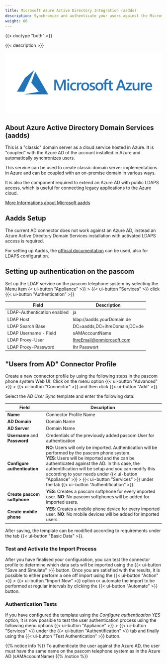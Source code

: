 ```yaml
---
title: Microsoft Azure Active Directory Integration (aadds)
description: Synchronize and authenticate your users against the Microsoft Azure Active Directory Service
weight: 60
---
```


{{< doctype "both" >}}

{{< description >}}

![Microsoft Azure](microsoft-azure-logo.png?width=70%)

## About Azure Active Directory Domain Services (aadds)

This is a "classic" domain server as a cloud service hosted in Azure. It is "coupled" with the Azure AD of the account installed in Azure and automatically synchronizes users.

This service can be used to create classic domain server implementations in Azure and can be coupled with an on-premise domain in various ways.

It is also the component required to extend an Azure AD with public LDAPS access, which is useful for connecting legacy applications to the Azure cloud.

[More Informations about Microsoft aadds](https://techcommunity.microsoft.com/t5/apps-on-azure/let-s-talk-about-azure-active-directory-and-the-microsoft/ba-p/1571939)


## Aadds Setup

The current AD connector does not work against an Azure AD, instead an Azure Active Directory Domain Services installation with activated LDAPS access is required.

For setting up Aadds, the [official documentation](https://docs.microsoft.com/en-us/azure/active-directory-domain-services/tutorial-create-instance) can be used, also for LDAPS configuration.

## Setting up authentication on the pascom

Set up the LDAP service on the pascom telephone system by selecting the
Menu item {< ui-button "Appliance" >}} > {{< ui-button "Services" >}} click {{< ui-button "Authentication" >}}

|Field|Description|
|---|---|
|LDAP-Authentication enabled|ja|
|LDAP Host|ldap://aadds.yourDomain.de|
|LDAP Search Base|DC=aadds,DC=ihreDomain,DC=de|
|LDAP Username - Field|sAMAccountName|
|LDAP Proxy-User|IhreEmail@onmicrosoft.com|
|LDAP Proxy-Password|Ihr Passwort|  

## "Users from AD" Connector Profile

Create a new connector profile by using the following steps in the pascom phone system Web UI:
Click on the menu option {{< ui-button "Advanced" >}} > {{< ui-button "Connector" >}} and then click {{< ui-button "Add" >}}.

Select the *AD User Sync* template and enter the following data:

|Field|Description|
|---|---|
|**Name**|Connector Profile Name|
|**AD Domain**|Domain Name|
|**AD Server**|Domain Name|
|**Username** and **Password**|Credentials of the previously added pascom User for authentication|
|**Configure authentication**|**NO**: Users will only be imported. Authentication will be performed by the pascom phone system. <br>**YES**: Users will be imported and the can be authenticated against the AD. In this case, the authentification will be setup and you can modify this according to your needs under {{< ui-button "Appliance" >}} > {{< ui-button "Services" >}} under the tab {{< ui-button "Authentification" >}}.|
|**Create pascom softphone**|**YES**: Creates a pascom softphone for every imported user. **NO**: No pascom softphones will be added for imported users.|
|**Create mobile phone**|**YES**: Creates a mobile phone device for every imported user. **NO**: No mobile devices will be added for imported users.|

After saving, the template can be modified according to requirements under the tab {{< ui-button "Basic Data" >}}.


### Test and Activate the Import Process

After you have finalised your configuration, you can test the connector profile to determine which data sets will be imported using the {{< ui-button "Save and Simulate" >}} button. Once you are satisfied with the results, it is possible to either perform a one off import using the {{< ui-button "Action" >}} > {{< ui-button "Import Now" >}} option or automate the import to be performed at regular intervals by clicking the {{< ui-button "Automate" >}} button.

### Authentication Tests

If you have configured the template using the *Configure authentication* *YES* option, it is now possible to test the user authentication process using the following menu options {{< ui-button "Appliance" >}} > {{< ui-button "Services" >}} under the {{< ui-button "Authentification" >}} tab and finally using the {{< ui-button "Test Authentication" >}} button.

{{% notice info %}}
To authenticate the user against the Azure AD, the user must have the same name on the pascom telephone system as in the Azure AD (sAMAccountName)
{{% /notice %}}